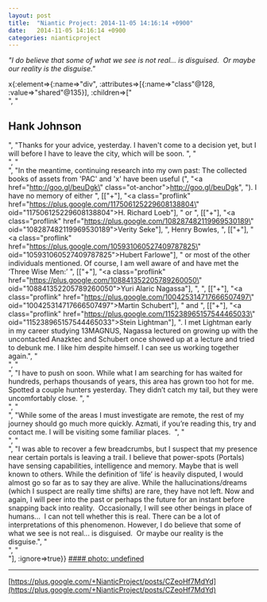 ```yaml
---
layout: post
title:  "Niantic Project: 2014-11-05 14:16:14 +0900"
date:   2014-11-05 14:16:14 +0900
categories: nianticproject
---
```

*"I do believe that some of what we see is not real... is disguised.  Or maybe our reality is the disguise."*

x{:element=>{:name=>"div", :attributes=>[{:name=>"class"@128, :value=>"shared"@135}], :children=>["<br />", "<h2>Hank Johnson</h2>", "Thanks for your advice, yesterday. I haven't come to a decision yet, but I will before I have to leave the city, which will be soon. ", "<br />", "<br />", "In the meantime, continuing research into my own past: The collected books of assets from 'PAC' and 'x' have been useful (", "<a href=\"http://goo.gl/beuDgk\" class=\"ot-anchor\">http://goo.gl/beuDgk</a>", "). I have no memory of either ", [["+"], "<a class=\"proflink\" href=\"https://plus.google.com/117506125229608138804\" oid=\"117506125229608138804\">H. Richard Loeb</a>"], " or ", [["+"], "<a class=\"proflink\" href=\"https://plus.google.com/108287482119969530189\" oid=\"108287482119969530189\">Verity Seke</a>"], ", Henry Bowles, ", [["+"], "<a class=\"proflink\" href=\"https://plus.google.com/105931060527409787825\" oid=\"105931060527409787825\">Hubert Farlowe</a>"], " or most of the other individuals mentioned. Of course, I am well aware of and have met the ‘Three Wise Men:’ ", [["+"], "<a class=\"proflink\" href=\"https://plus.google.com/108841352205789260050\" oid=\"108841352205789260050\">Yuri Alaric Nagassa</a>"], ", ", [["+"], "<a class=\"proflink\" href=\"https://plus.google.com/100425314717666507497\" oid=\"100425314717666507497\">Martin Schubert</a>"], " and ", [["+"], "<a class=\"proflink\" href=\"https://plus.google.com/115238965157544465033\" oid=\"115238965157544465033\">Stein Lightman</a>"], ". I met Lightman early in my career studying 13MAGNUS, Nagassa lectured on growing up with the uncontacted Anazktec and Schubert once showed up at a lecture and tried to debunk me. I like him despite himself. I can see us working together again.", "<br />", "<br />", "I have to push on soon. While what I am searching for has waited for hundreds, perhaps thousands of years, this area has grown too hot for me. Spotted a couple hunters yesterday. They didn’t catch my tail, but they were uncomfortably close. ", "<br />", "<br />", "While some of the areas I must investigate are remote, the rest of my journey should go much more quickly. Azmati, if you’re reading this, try and contact me. I will be visiting some familiar places.  ", "<br />", "<br />", "I was able to recover a few breadcrumbs, but I suspect that my presence near certain portals is leaving a trail. I believe that power-spots (Portals) have sensing capabilities, intelligence and memory. Maybe that is well known to others. While the definition of ‘life’ is heavily disputed, I would almost go so far as to say they are alive. While the hallucinations/dreams (which I suspect are really time shifts) are rare, they have not left. Now and again, I will peer into the past or perhaps the future for an instant before snapping back into reality.  Occasionally, I will see other beings in place of humans...  I can not tell whether this is real. There can be a lot of interpretations of this phenomenon. However, I do believe that some of what we see is not real... is disguised.  Or maybe our reality is the disguise.", "<br />", "<br />"], :ignore=>true}}
[#### photo: undefined](https://lh5.googleusercontent.com/-NJXhA62fBpE/VFmwIgZ1IUI/AAAAAAAABrw/em71x1psNUI/Monument.jpg "")
- - -
[https://plus.google.com/+NianticProject/posts/CZeoHf7MdYd](https://plus.google.com/+NianticProject/posts/CZeoHf7MdYd)
